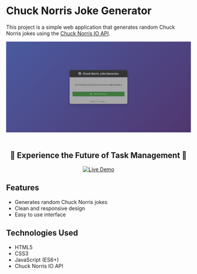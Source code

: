 # Chuck Norris Joke Generator

This project is a simple web application that generates random Chuck Norris jokes using the [Chuck Norris IO API](https://api.chucknorris.io/).

<div align="center">
  <img src="public/screenshot.png" alt="Pro Task Manager Screenshot" width="900">

  <br>
  <br>

  <h2>🚀 Experience the Future of Task Management 🚀</h2>

  <a href="https://emre-javascript-chucknorris.netlify.app/" target="_blank">
    <img src="https://img.shields.io/badge/LIVE%20DEMO-Click%20Here-brightgreen?style=for-the-badge&logo=github" alt="Live Demo" height="50">
  </a>
</div>

## Features

- Generates random Chuck Norris jokes
- Clean and responsive design
- Easy to use interface

## Technologies Used

- HTML5
- CSS3
- JavaScript (ES6+)
- Chuck Norris IO API